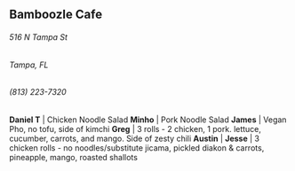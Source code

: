 ## Bamboozle Cafe
###### 516 N Tampa St
###### Tampa, FL
###### (813) 223-7320

**Daniel T**  | Chicken Noodle Salad
**Minho**     | Pork Noodle Salad
**James**     | Vegan Pho, no tofu, side of kimchi
**Greg**      | 3 rolls - 2 chicken, 1 pork. lettuce, cucumber, carrots, and mango. Side of zesty chili
**Austin**    |
**Jesse**     | 3 chicken rolls - no noodles/substitute jicama, pickled diakon & carrots, pineapple, mango, roasted shallots

